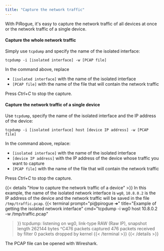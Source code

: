```yaml
---
title: "Capture the network traffic"
---
```


With PiRogue, it's easy to capture the network traffic of all devices at once or the network traffic of a single device. 

#### Capture the whole network traffic
Simply use `tcpdump` and specify the name of the isolated interface:
```shell {title="Capture the whole network traffic"}
tcpdump -i [isolated interface] -w [PCAP file]
```
In the command above, replace 
* `[isolated interface]` with the name of the isolated interface
* `[PCAP file]` with the name of the file that will contain the network traffic

Press *Ctrl+C* to stop the capture.


#### Capture the network traffic of a single device
Use `tcpdump`, specify the name of the isolated interface and the IP address of the device:
```shell {title="Capture the network traffic of a device"}
tcpdump -i [isolated interface] host [device IP address] -w [PCAP file]
```
In the command above, replace:
* `[isolated interface]` with the name of the isolated interface
* `[device IP address]` with the IP address of the device whose traffic you want to capture
* `[PCAP file]` with the name of the file that will contain the network traffic

Press *Ctrl+C* to stop the capture.


{{< details "How to capture the network traffic of a device" >}}
In this example, the name of the isolated network interface is `wg0`, `10.8.0.2` is the IP address of the device and the network traffic will be saved in the file `/tmp/traffic.pcap`.
{{< terminal 
prompt="pi@pirogue ➜" 
title="Example of getting the isolated network interface"
cmd="tcpdump -i wg0 host 10.8.0.2 -w /tmp/traffic.pcap" 
>}}
tcpdump: listening on wg0, link-type RAW (Raw IP), snapshot length 262144 bytes
^C476 packets captured
476 packets received by filter
0 packets dropped by kernel
{{< /terminal >}}
{{< /details >}}

The PCAP file can be opened with Wireshark.
